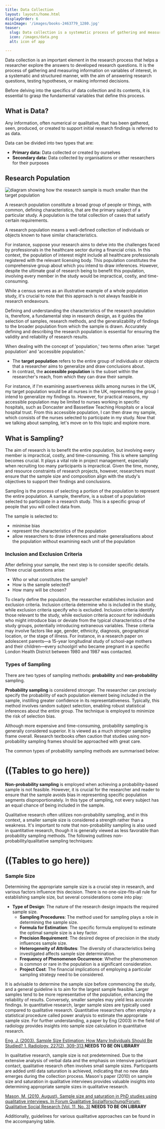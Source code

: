 ```yaml
---
title: Data Collection
layout: layouts/home.html
displayOrder: 6
mainImage: '/images/books-2463779_1280.jpg'
teaser:
  slug: Data collection is a systematic process of gathering and measuring information from different sources of interest. 
  icon: /images/data.png
  alt: icon of app

---
```


Data collection is an important element in the research process that helps a researcher explore the answers to developed research questions. It is the process of gathering and measuring information on variables of interest, in a systematic and structured manner, with the aim of answering research questions, testing hypotheses, or making informed decisions.

Before delving into the specifics of data collection and its contents, it is essential to grasp the fundamental variables that define this process.

<div class="w3-panel w3-teal">
<h2>What is Data?</h2>
<p>Any information, often numerical or qualitative, that has been gathered, seen, produced, or created to support initial research findings is referred to as data. </p>
</div>

Data can be divided into two types that are:

-	**Primary data:** Data collected or created by ourselves
-	**Secondary data:** Data collected by organisations or other researchers for their purposes

## Research Population

<img src="/images/population-sample.png" alt="diagram showing how the research sample is much smaller than the target population" >

A research population constitute a broad group of people or things, with common, defining characteristics, that are the primary subject of a particular study. A population is the total collection of cases that satisfy certain requirements. 

<div class="w3-panel w3-xlarge w3-blue-gray">
A research population means a well-defined collection of individuals or objects known to have similar characteristics.
</div>

For instance, suppose your research aims to delve into the challenges faced by professionals in the healthcare sector during a financial crisis. In this context, the population of interest might include all healthcare professionals registered with the relevant licensing body. This population constitutes the comprehensive group about which you intend to draw inferences. However, despite the ultimate goal of research being to benefit this population, involving every member in the study would be impractical, costly, and time-consuming.

While a census serves as an illustrative example of a whole population study, it's crucial to note that this approach is not always feasible in research endeavours.


Defining and understanding the characteristics of the research population is, therefore, a fundamental step in research design, as it guides the selection of samples, research methods, and the generalizability of findings to the broader population from which the sample is drawn. Accurately defining and describing the research population is essential for ensuring the validity and reliability of research results.

When dealing with the concept of 'population,' two terms often arise: 'target population' and 'accessible population.' 

- The **target population** refers to the entire group of individuals or objects that a researcher aims to generalize and draw conclusions about. 
- In contrast, the **accessible population** is the subset within the researcher's reach, from which they can draw their sample.

For instance, if I'm examining assertiveness skills among nurses in the UK, my target population would be all nurses in the UK, representing the group I intend to generalize my findings to. However, for practical reasons, my accessible population may be limited to nurses working in specific hospitals, such as Doncaster and Bassetlaw Teaching Hospitals or a local hospital trust. From this accessible population, I can then draw my sample, which consists of the nurses selected to participate in my study. Now that we talking about sampling, let's move on to this topic and explore more. 

## What is Sampling?

The aim of research is to benefit the entire population, but involving every member is impractical, costly, and time-consuming. This is where sampling becomes crucial. It plays a vital role in project management, especially when recruiting too many participants is impractical. Given the time, money, and resource constraints of research projects, however, researchers must ensure that the sample size and composition align with the study's objectives to support their findings and conclusions.

<div class="w3-panel w3-blue-gray w3-large">
     Sampling is the process of selecting a portion of the population to represent the entire population. A sample, therefore, is a subset of a population selected to participate in a research study. This is a specific group of people that you will collect data from. 
     </div>

The sample is selected to:
-	minimise bias
-	represent the characteristics of the population
-	allow researchers to draw inferences and make generalisations about the population without examining each unit of the population

### Inclusion and Exclusion Criteria

After defining your sample, the next step is to consider specific details. Three crucial questions arise:
- 	Who or what constitutes the sample?
- 	How is the sample selected?
- 	How many will be chosen?

To clearly define the population, the researcher establishes inclusion and exclusion criteria. Inclusion criteria determine who is included in the study, while exclusion criteria specify who is excluded. Inclusion criteria identify those relevant to the study, while exclusion criteria account for individuals who might introduce bias or deviate from the typical characteristics of the study groups, potentially introducing extraneous variables. These criteria may involve factors like age, gender, ethnicity, diagnosis, geographical location, or the stage of illness.
For instance, in a research paper on adolescent parents—a 15-year longitudinal study of school-age mothers and their children—every schoolgirl who became pregnant in a specific London Health District between 1980 and 1987 was contacted.

### Types of Sampling

There are two types of sampling methods: **probability** and **non-probability** sampling.

**Probability sampling** is considered stronger. The researcher can precisely specify the probability of each population element being included in the sample, instilling greater confidence in its representativeness. Typically, this method involves random subject selection, enabling robust statistical inferences about the entire group. The technique is employed to minimize the risk of selection bias.

Although more expensive and time-consuming, probability sampling is generally considered superior. It is viewed as a much stronger sampling frame overall. Research textbooks often caution that studies using non-probability sampling frames should be approached with great care.

The common types of probability sampling methods are summarised below:

# ((Tables to go here))

**Non-probability sampling** is employed when achieving a probability-based sample is not feasible. However, it is crucial for the researcher and reader to ensure that the sample avoids bias in representing specific population segments disproportionately. In this type of sampling, not every subject has an equal chance of being included in the sample.

Qualitative research often utilizes non-probability sampling, and in this context, a smaller sample size is considered a strength rather than a weakness. It's important to note that non-probability sampling is also used in quantitative research, though it is generally viewed as less favorable than probability sampling methods. The following outlines non-probability/qualitative sampling techniques:

# ((Tables to go here))

### Sample Size

Determining the appropriate sample size is a crucial step in research, and various factors influence this decision. There is no one-size-fits-all rule for establishing sample size, but several considerations come into play:
	
  - **Type of Design**: The nature of the research design impacts the required sample size.
	- **Sampling Procedures**: The method used for sampling plays a role in determining the sample size.
	- **Formula for Estimation**: The specific formula employed to estimate the optimal sample size is a key factor.
	- **Precision Requirement**: The desired degree of precision in the study influences sample size.
	- **Heterogeneity of Attributes**: The diversity of characteristics being investigated affects sample size determination.
	- **Frequency of Phenomenon Occurrence**: Whether the phenomenon is common or rare in the population is a significant consideration.
	- **Project Cost**: The financial implications of employing a particular sampling strategy need to be considered.

It is advisable to determine the sample size before commencing the study, and a general guideline is to aim for the largest sample feasible. Larger samples tend to be more representative of the population, enhancing the reliability of results. Conversely, smaller samples may yield less accurate findings.
In quantitative research, larger sample sizes are typically used compared to qualitative research. Quantitative researchers often employ a statistical procedure called power analysis to estimate the appropriate sample size. For further understanding, a paper by Eng (2003) in the field of radiology provides insights into sample size calculation in quantitative research.

<a href="Eng, J. (2003). Sample Size Estimation: How Many Individuals Should Be Studied? 1. Radiology, 227(2), 309-313 " target="_blank">Eng, J. (2003). Sample Size Estimation: How Many Individuals Should Be Studied? 1. Radiology, 227(2), 309-313 </a> **NEEDS TO BE ON LIBRARY**

In qualitative research, sample size is not predetermined. Due to the extensive analysis of verbal data and the emphasis on intensive participant contact, qualitative research often involves small sample sizes. Participants are added until data saturation is achieved, indicating that no new data emerges during the collection process. Mason's paper (2010) on sample size and saturation in qualitative interviews provides valuable insights into determining appropriate sample sizes in qualitative research.

<a href="#" target="_blank">Mason, M. (2010, August). Sample size and saturation in PhD studies using qualitative interviews. In Forum Qualitative Sozialforschung/Forum: Qualitative Social Research (Vol. 11, No. 3)</a> **NEEDS TO BE ON LIBRARY**

Additionally, guidelines for various qualitative approaches can be found in the accompanying table.


